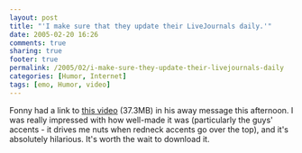 ```yaml
---
layout: post
title: "'I make sure that they update their LiveJournals daily.'"
date: 2005-02-20 16:26
comments: true
sharing: true
footer: true
permalink: /2005/02/i-make-sure-they-update-their-livejournals-daily
categories: [Humor, Internet]
tags: [emo, Humor, video]
---
```

Fonny had a link to <a href="http://www.brockli.com/images/EmoFarm(med).mov">this video</a> (37.3MB) in his away message this afternoon.  I was really impressed with how well-made it was (particularly the guys' accents - it drives me nuts when redneck accents go over the top), and it's absolutely hilarious.  It's worth the wait to download it.
